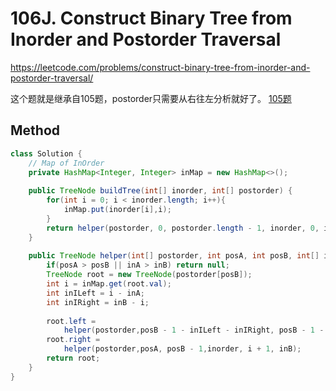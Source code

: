 # 106J. Construct Binary Tree from Inorder and Postorder Traversal
https://leetcode.com/problems/construct-binary-tree-from-inorder-and-postorder-traversal/

这个题就是继承自105题，postorder只需要从右往左分析就好了。
[105题](leetCode-105-Construct-Binary-Tree-from-Preorder-and-Inorder-Traversal.md)
## Method 

```java
class Solution {
    // Map of InOrder
    private HashMap<Integer, Integer> inMap = new HashMap<>(); 
    
    public TreeNode buildTree(int[] inorder, int[] postorder) {
        for(int i = 0; i < inorder.length; i++){
            inMap.put(inorder[i],i);
        }
        return helper(postorder, 0, postorder.length - 1, inorder, 0, inorder.length - 1);
    }
    
    public TreeNode helper(int[] postorder, int posA, int posB, int[] inorder,int inA, int inB){
        if(posA > posB || inA > inB) return null;
        TreeNode root = new TreeNode(postorder[posB]);
        int i = inMap.get(root.val);
        int inILeft = i - inA;
        int inIRight = inB - i;
        
        root.left = 
            helper(postorder,posB - 1 - inILeft - inIRight, posB - 1 - inIRight,inorder, inA , i - 1);
        root.right =
            helper(postorder,posA, posB - 1,inorder, i + 1, inB);
        return root;
    }
}
```
